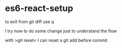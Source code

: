 # es6-react-setup

to exit from git diff use q

I try now to do some change just to understand the flow

with >git reset< I can reset a git add before commit
